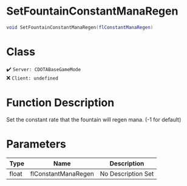 # SetFountainConstantManaRegen
```lua
void SetFountainConstantManaRegen(flConstantManaRegen)
```
# Class
✔️ `Server: CDOTABaseGameMode`  
❌ `Client: undefined`  

# Function Description
Set the constant rate that the fountain will regen mana. (-1 for default)
# Parameters
Type|Name|Description
--|--|--
float|flConstantManaRegen|No Description Set
